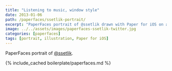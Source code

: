 ```yaml
---
title: "Listening to music, window style"
date: 2013-01-06
path: /paperfaces/ssetlik-portrait/
excerpt: "PaperFaces portrait of @ssetlik drawn with Paper for iOS on an iPad."
image: ../../assets/images/paperfaces-ssetlik-twitter.jpg
categories: [paperfaces]
tags: [portrait, illustration, Paper for iOS]
---
```


PaperFaces portrait of [@ssetlik](https://twitter.com/ssetlik).

{% include_cached boilerplate/paperfaces.md %}
